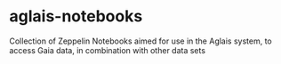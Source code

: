 # aglais-notebooks
Collection of Zeppelin Notebooks aimed for use in the Aglais system, to access Gaia data, in combination with other data sets
